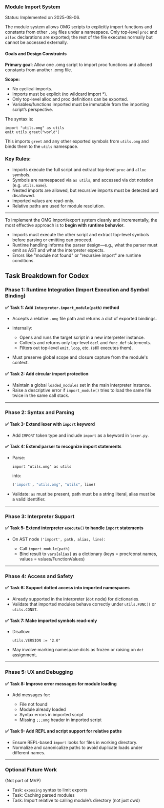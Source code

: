 ### **Module Import System**

Status: Implemented on 2025-08-06.

The module system allows OMG scripts to explicitly import functions and constants from other `.omg` files under a namespace. Only top-level `proc` and `alloc` declarations are exported; the rest of the file executes normally but cannot be accessed externally.

#### Goals and Design Constraints

**Primary goal**: Allow one .omg script to import proc functions and alloced constants from another .omg file.

**Scope:**

- No cyclical imports.
- Imports must be explicit (no wildcard import *).
- Only top-level alloc and proc definitions can be exported.
- Variables/functions imported must be immutable from the importing script’s perspective.

The syntax is:

```omg
import "utils.omg" as utils
emit utils.greet("world")
```

This imports `greet` and any other exported symbols from `utils.omg` and binds them to the `utils` namespace.

### Key Rules:

* Imports execute the full script and extract top-level `proc` and `alloc` symbols.
* Symbols are namespaced via `as utils`, and accessed via dot notation (e.g. `utils.name`).
* Nested imports are allowed, but recursive imports must be detected and disallowed.
* Imported values are read-only.
* Relative paths are used for module resolution.

---


To implement the OMG import/export system cleanly and incrementally, the most effective approach is to **begin with runtime behavior**.

* Imports must execute the other script and extract top-level symbols before parsing or emitting can proceed.
* Runtime handling informs the parser design—e.g., what the parser must emit as AST and what the interpreter expects.
* Errors like "module not found" or "recursive import" are runtime conditions.


## **Task Breakdown for Codex**

### **Phase 1: Runtime Integration (Import Execution and Symbol Binding)**

#### ✅ Task 1: Add `Interpreter.import_module(path)` method

* Accepts a relative `.omg` file path and returns a dict of exported bindings.
* Internally:

  * Opens and runs the target script in a new interpreter instance.
  * Collects and returns only top-level `decl` and `func_def` statements.
  * Filters out top-level `emit`, `loop`, etc. (still executes them).
* Must preserve global scope and closure capture from the module's context.

#### ✅ Task 2: Add circular import protection

* Maintain a global `loaded_modules` set in the main interpreter instance.
* Raise a descriptive error if `import_module()` tries to load the same file twice in the same call stack.

---

### **Phase 2: Syntax and Parsing**

#### ✅ Task 3: Extend lexer with `import` keyword

* Add `IMPORT` token type and include `import` as a keyword in `lexer.py`.

#### ✅ Task 4: Extend parser to recognize import statements

* Parse:

  ```omg
  import "utils.omg" as utils
  ```

  into:

  ```python
  ('import', "utils.omg", "utils", line)
  ```
* Validate: `as` must be present, path must be a string literal, alias must be a valid identifier.

---

### **Phase 3: Interpreter Support**

#### ✅ Task 5: Extend interpreter `execute()` to handle `import` statements

* On AST node `('import', path, alias, line)`:

  * Call `import_module(path)`
  * Bind result to `vars[alias]` as a dictionary (keys = proc/const names, values = values/FunctionValues)

---

### **Phase 4: Access and Safety**

#### ✅ Task 6: Support dotted access into imported namespaces

* Already supported in the interpreter (`dot` node) for dictionaries.
* Validate that imported modules behave correctly under `utils.FUNC()` or `utils.CONST`.

#### ✅ Task 7: Make imported symbols read-only

* Disallow:

  ```omg
  utils.VERSION := "2.0"
  ```
* May involve marking namespace dicts as frozen or raising on `dot` assignment.

---

### **Phase 5: UX and Debugging**

#### ✅ Task 8: Improve error messages for module loading

* Add messages for:

  * File not found
  * Module already loaded
  * Syntax errors in imported script
  * Missing `;;;omg` header in imported script

#### ✅ Task 9: Add REPL and script support for relative paths

* Ensure REPL-based `import` looks for files in working directory.
* Normalize and canonicalize paths to avoid duplicate loads under different names.

---

### **Optional Future Work**

(Not part of MVP)

* Task: `exposing` syntax to limit exports
* Task: Caching parsed modules
* Task: Import relative to calling module’s directory (not just cwd)
